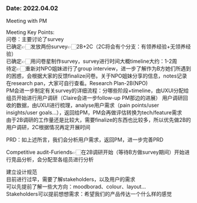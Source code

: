 ### Date: 2022.04.02
Meeting with PM

Meeting Key Points:  
问卷：主要讨论了survey  
已确定👉🏻发放两份survey👉🏻2B+2C（2C将会有个分支：有领养经验+无领养经验）  
已确定👉🏻用问卷星制作survey，survey进行时间大概timeline大约：1-2周  
待定👉🏻重新对NPO姐妹进行了group interview，进一步了解作为B方她们所遇到的困惑，会根据大家的反馈finalize问卷。关于NPO姐妹分享的信息，notes记录在research pan，大家可自行查看。Research Plan-2B(NPO)  
PM会进一步制定有关survey的详细流程：分哪些阶段+timeline，由UXUI分配给组员开始进行用户调研（Claire会进一步follow-up PM那边的进展）
用户调研回收的数据，由UXUI进行梳理，analyse用户需求（pain points/user insights/user goals…），返回给PM，PM会再做评估转换为tech/feature需求  
由于2B调研的工作量还是比较大，需要finalize的东西也比较多，所以优先做2B的用户调研，2C根据情况再定开展时间  

PRD：如上述所言，我们会分析用户需求，返回PM，进一步完善PRD  

Competitive audit-Furiends👉🏻在2B调研开始（等待B方做survey期间）开始进行竞品分析，会分配至各组员进行分析  

建立设计规范  
目前进行过早，需要了解stakeholders，以及用户的需求  
可以先提前了解一些大方向：moodborad、colour、layout…  
Stakeholders可以提前想想需求：希望我们的产品传达一个什么样的感觉  
